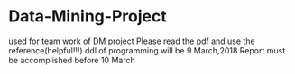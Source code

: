 # Data-Mining-Project
used for team work of DM project
Please read the pdf and use the reference(helpful!!!)
ddl of programming will be  9 March,2018 
Report must be accomplished before 10 March
